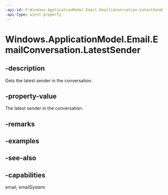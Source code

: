 ```yaml
---
-api-id: P:Windows.ApplicationModel.Email.EmailConversation.LatestSender
-api-type: winrt property
---
```


<!-- Property syntax
public Windows.ApplicationModel.Email.EmailRecipient LatestSender { get; }
-->

# Windows.ApplicationModel.Email.EmailConversation.LatestSender

## -description
Gets the latest sender in the conversation.

## -property-value
The latest sender in the conversation.

## -remarks

## -examples

## -see-also

## -capabilities
email, emailSystem
